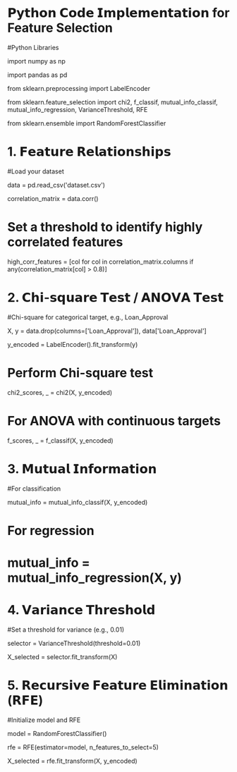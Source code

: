 # 𝗣𝘆𝘁𝗵𝗼𝗻 𝗖𝗼𝗱𝗲 𝗜𝗺𝗽𝗹𝗲𝗺𝗲𝗻𝘁𝗮𝘁𝗶𝗼𝗻 for Feature Selection

#Python Libraries

import numpy as np

import pandas as pd

from sklearn.preprocessing import LabelEncoder

from sklearn.feature_selection import chi2, f_classif, mutual_info_classif, mutual_info_regression, VarianceThreshold, RFE

from sklearn.ensemble import RandomForestClassifier


# 1. 𝗙𝗲𝗮𝘁𝘂𝗿𝗲 𝗥𝗲𝗹𝗮𝘁𝗶𝗼𝗻𝘀𝗵𝗶𝗽𝘀

#Load your dataset

data = pd.read_csv('dataset.csv')

correlation_matrix = data.corr()

# Set a threshold to identify highly correlated features

high_corr_features = [col for col in correlation_matrix.columns if any(correlation_matrix[col] > 0.8)]


# 2. 𝗖𝗵𝗶-𝘀𝗾𝘂𝗮𝗿𝗲 𝗧𝗲𝘀𝘁 / 𝗔𝗡𝗢𝗩𝗔 𝗧𝗲𝘀𝘁

#Chi-square for categorical target, e.g., Loan_Approval

X, y = data.drop(columns=['Loan_Approval']), data['Loan_Approval']

y_encoded = LabelEncoder().fit_transform(y)

# Perform Chi-square test

chi2_scores, _ = chi2(X, y_encoded)

# For ANOVA with continuous targets

f_scores, _ = f_classif(X, y_encoded)


# 3. 𝗠𝘂𝘁𝘂𝗮𝗹 𝗜𝗻𝗳𝗼𝗿𝗺𝗮𝘁𝗶𝗼𝗻

#For classification

mutual_info = mutual_info_classif(X, y_encoded)

# For regression

# mutual_info = mutual_info_regression(X, y)


# 4. 𝗩𝗮𝗿𝗶𝗮𝗻𝗰𝗲 𝗧𝗵𝗿𝗲𝘀𝗵𝗼𝗹𝗱

#Set a threshold for variance (e.g., 0.01)

selector = VarianceThreshold(threshold=0.01)

X_selected = selector.fit_transform(X)


# 5. 𝗥𝗲𝗰𝘂𝗿𝘀𝗶𝘃𝗲 𝗙𝗲𝗮𝘁𝘂𝗿𝗲 𝗘𝗹𝗶𝗺𝗶𝗻𝗮𝘁𝗶𝗼𝗻 (𝗥𝗙𝗘)

#Initialize model and RFE

model = RandomForestClassifier()

rfe = RFE(estimator=model, n_features_to_select=5)

X_selected = rfe.fit_transform(X, y_encoded)

